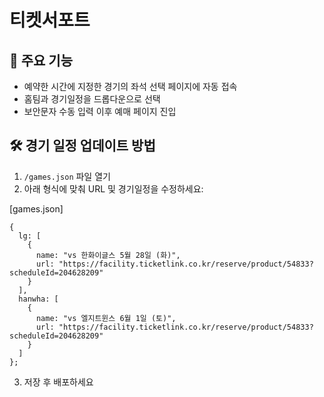 # 티켓서포트

## 📌 주요 기능
- 예약한 시간에 지정한 경기의 좌석 선택 페이지에 자동 접속
- 홈팀과 경기일정을 드롭다운으로 선택
- 보안문자 수동 입력 이후 예매 페이지 진입

## 🛠 경기 일정 업데이트 방법
1. `/games.json` 파일 열기
2. 아래 형식에 맞춰 URL 및 경기일정을 수정하세요:

[games.json]
```
{
  lg: [
    {
      name: "vs 한화이글스 5월 28일 (화)",
      url: "https://facility.ticketlink.co.kr/reserve/product/54833?scheduleId=204628209"
    }
  ],
  hanwha: [
    {
      name: "vs 엘지트윈스 6월 1일 (토)",
      url: "https://facility.ticketlink.co.kr/reserve/product/54833?scheduleId=204628209"
    }
  ]
};
```

3. 저장 후 배포하세요